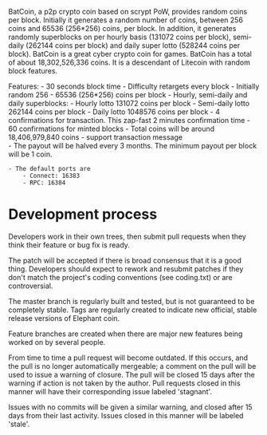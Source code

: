 BatCoin, a p2p crypto coin based on scrypt PoW, provides random coins per block. Initially it generates a random number of coins, between 256 coins and 65536 (256*256) coins, per block. In addition, it generates randomly superblocks on per hourly basis (131072 coins per block), semi-daily (262144 coins per block) and daily super lotto (528244 coins per block). BatCoin is a great cyber crypto coin for games. BatCoin has a total of about 18,302,526,336 coins. It is a descendant of Litecoin with random block features. 

Features:
	- 30 seconds block time
	- Difficulty retargets every block
	- Initially random 256 - 65536 (256*256) coins per block
	- Hourly, semi-daily and daily superblocks:
		- Hourly lotto 131072 coins per block
		- Semi-daily lotto 262144 coins per block
		- Daily lotto 1048576 coins per block
	- 4 confirmations for transaction. This zap-fast 2 minutes confirmation time
	- 60 confirmations for minted blocks
	- Total coins will be around 18,406,979,840 coins
	- support transaction message	
	- The payout will be halved every 3 months. The minimum payout per block will be 1 coin.

	- The default ports are 
		- Connect: 16383 
		- RPC: 16384 



Development process
===================

Developers work in their own trees, then submit pull requests when
they think their feature or bug fix is ready.

The patch will be accepted if there is broad consensus that it is a
good thing.  Developers should expect to rework and resubmit patches
if they don't match the project's coding conventions (see coding.txt)
or are controversial.

The master branch is regularly built and tested, but is not guaranteed
to be completely stable. Tags are regularly created to indicate new
official, stable release versions of Elephant coin.

Feature branches are created when there are major new features being
worked on by several people.

From time to time a pull request will become outdated. If this occurs, and
the pull is no longer automatically mergeable; a comment on the pull will
be used to issue a warning of closure. The pull will be closed 15 days
after the warning if action is not taken by the author. Pull requests closed
in this manner will have their corresponding issue labeled 'stagnant'.

Issues with no commits will be given a similar warning, and closed after
15 days from their last activity. Issues closed in this manner will be 
labeled 'stale'. 
